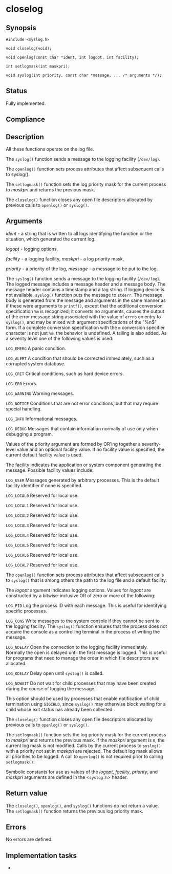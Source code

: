 # closelog

## Synopsis

`#include <syslog.h>`

`void closelog(void);`

`void openlog(const char *ident, int logopt, int facility);`

`int setlogmask(int maskpri);`

`void syslog(int priority, const char *message, ... /* arguments */);`

## Status

Fully implemented.

## Compliance

## Description

All these functions operate on the log file.

The `syslog()` function sends a message to the logging facility (`/dev/log`).

The `openlog()` function sets process attributes that affect subsequent calls to syslog().

The `setlogmask()` function sets the log priority mask for the current process to _maskpri_ and
returns the previous mask.

The `closelog()` function closes any open file descriptors allocated by previous calls to `openlog()` or `syslog()`.

## Arguments

$ident$ - a string that is written to all logs identifying the function or the situation, which generated the current
log.

_logopt_ - logging options,

_facility_ - a logging facility,
_maskpri_ - a log priority mask,

_priority_ - a priority of the log,
_message_ - a message to be put to the log.

The `syslog()` function sends a message to the logging facility (`/dev/log`). The logged message includes a message
header and a message body. The message header contains a timestamp and a tag string. If logging device is not available,
`syslog()` function puts the message to `stderr`.
The message body is generated from the message and arguments in the same manner as if these were arguments to
`printf()`, except that the additional conversion specification `%m` is recognized; it converts no arguments, causes
the output of the error message string associated with the value of `errno` on entry to `syslog()`, and may be mixed
with argument specifications of the "%n$" form. If a complete conversion specification with the `m` conversion specifier
character is not just `%m`, the behavior is undefined. A tailing is also added.
As a severity level one of the following values is used:

`LOG_EMERG` A panic condition.

`LOG_ALERT` A condition that should be corrected immediately, such as a corrupted system database.

`LOG_CRIT` Critical conditions, such as hard device errors.

`LOG_ERR` Errors.

`LOG_WARNING` Warning messages.

`LOG_NOTICE` Conditions that are not error conditions, but that may require special handling.

`LOG_INFO` Informational messages.

`LOG_DEBUG` Messages that contain information normally of use only when debugging a program.

Values of the priority argument are formed by OR'ing together a severity-level value and an optional facility value.
If no facility value is specified, the current default facility value is used.

The facility indicates the application or system component generating the message. Possible facility values include:

`LOG_USER` Messages generated by arbitrary processes. This is the default facility identifier if none is specified.

`LOG_LOCAL0` Reserved for local use.

`LOG_LOCAL1` Reserved for local use.

`LOG_LOCAL2` Reserved for local use.

`LOG_LOCAL3` Reserved for local use.

`LOG_LOCAL4` Reserved for local use.

`LOG_LOCAL5` Reserved for local use.

`LOG_LOCAL6` Reserved for local use.

`LOG_LOCAL7` Reserved for local use.

The `openlog()` function sets process attributes that affect subsequent calls to `syslog()` that is among others the
path to the log file and a default facility.

The _logopt_ argument indicates logging options. Values for _logopt_ are constructed by a bitwise-inclusive OR
of zero or more of the following:

`LOG_PID` Log the process ID with each message. This is useful for identifying specific processes.

`LOG_CONS` Write messages to the system console if they cannot be sent to the logging facility. The `syslog()`
function ensures that the process does not acquire the console as a controlling terminal in the process of
writing the message.

`LOG_NDELAY` Open the connection to the logging facility immediately. Normally the open is delayed until the first
message is logged. This is useful for programs that need to manage the order in which file descriptors are allocated.

`LOG_ODELAY` Delay open until `syslog()` is called.

`LOG_NOWAIT` Do not wait for child processes that may have been created during the course of logging the message.

This option should be used by processes that enable notification of child termination using `SIGCHLD`, since `syslog()`
may otherwise block waiting for a child whose exit status has already been collected.

The `closelog()` function closes any open file descriptors allocated by previous calls to `openlog()` or `syslog()`.

The `setlogmask()` function sets the log priority mask for the current process to _maskpri_ and returns
the previous mask. If the _maskpri_ argument is `0`, the current log mask is not modified. Calls by the current
process to `syslog()` with a priority not set in _maskpri_ are rejected. The default log mask allows all priorities
to be logged. A call to `openlog()` is not required prior to calling `setlogmask()`.

Symbolic constants for use as values of the _logopt_, _facility_, _priority_, and _maskpri_
arguments are defined in the <`syslog.h`> header.

## Return value

The `closelog()`, `openlog()`, and `syslog()` functions do not return a value.
The `setlogmask()` function returns the previous log priority mask.

## Errors

No errors are defined.

## Implementation tasks

*
